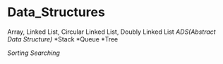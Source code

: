 # Data_Structures
Array, Linked List, Circular Linked List, Doubly Linked List
_ADS(Abstract Data Structure)_
*Stack
*Queue
*Tree

_Sorting_
_Searching_
